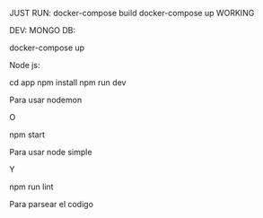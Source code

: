 JUST RUN:
docker-compose build
docker-compose up
WORKING

DEV:
MONGO DB:

docker-compose up

Node js:

cd app
npm install
npm run dev

Para usar nodemon

O

npm start

Para usar node simple

Y

npm run lint

Para parsear el codigo

